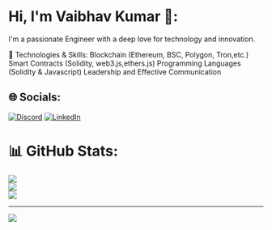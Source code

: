 # Hi, I'm Vaibhav Kumar 👋:
I'm a passionate Engineer with a deep love for technology and innovation. 


🔧 Technologies & Skills:
Blockchain (Ethereum, BSC, Polygon, Tron,etc.)
Smart Contracts (Solidity, web3.js,ethers.js)
Programming Languages (Solidity & Javascript)
Leadership and Effective Communication


## 🌐 Socials:
[![Discord](https://img.shields.io/badge/Discord-%237289DA.svg?logo=discord&logoColor=white)](https://discord.gg/vaikr) [![LinkedIn](https://img.shields.io/badge/LinkedIn-%230077B5.svg?logo=linkedin&logoColor=white)](https://linkedin.com/in/vaikr14) 

# 📊 GitHub Stats:
![](https://github-readme-stats.vercel.app/api?username=Vaik14&theme=dark&hide_border=false&include_all_commits=true&count_private=true)<br/>
![](https://github-readme-streak-stats.herokuapp.com/?user=Vaik14&theme=dark&hide_border=false)<br/>
![](https://github-readme-stats.vercel.app/api/top-langs/?username=Vaik14&theme=dark&hide_border=false&include_all_commits=true&count_private=true&layout=compact)

---
[![](https://visitcount.itsvg.in/api?id=Vaik14&icon=2&color=6)](https://visitcount.itsvg.in)


